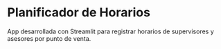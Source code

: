 # Planificador de Horarios

App desarrollada con Streamlit para registrar horarios de supervisores y asesores por punto de venta.